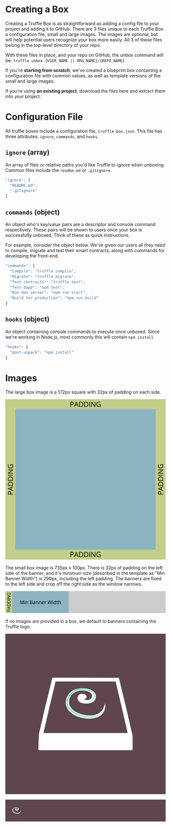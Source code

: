 # Creating a Box

Creating a Truffle Box is as straightforward as adding a config file to your project and adding it to GitHub. There are 3 files unique to each Truffle Box: a configuration file, small and large images. The images are optional, but will help potential users recognize your box more easily. All 3 of these files belong in the top-level directory of your repo.

With these files in place, and your repo on GitHub, the unbox command will be: `truffle unbox {USER_NAME || ORG_NAME}/{REPO_NAME}`

If you're **starting from scratch**, we've created a blueprint box containing a configuration file with common values, as well as template versions of the small and large images.

If you're using **an existing project**, download the files here and extract them into your project.

# Configuration File

All truffle boxes include a configuration file, `truffle-box.json`. This file has three attributes: `ignore`, `commands`, and `hooks`.

## <span style="text-transform: none;">`ignore`</span> (array)

An array of files or relative paths you'd like Truffle to ignore when unboxing. Common files include the `readme.md` or `.gitignore`.

```javascript
"ignore": [
  "README.md",
  ".gitignore"
]
```

## <span style="text-transform: none;">`commands`</span> (object)

An object who's key/value pairs are a descriptor and console command respectively. These pairs will be shown to users once your box is successfully unboxed. Think of these as quick instructions.

For example, consider the object below. We've given our users all they need to compile, migrate and test their smart contracts, along with commands for developing the front-end.

```javascript
"commands": {
  "Compile": "truffle compile",
  "Migrate": "truffle migrate",
  "Test contracts": "truffle test",
  "Test dapp": "npm test",
  "Run dev server": "npm run start",
  "Build for production": "npm run build"
}
```

## <span style="text-transform: none;">`hooks`</span> (object)

An object containing console commands to execute once unboxed. Since we're working in Node.js, most commonly this will contain `npm install`.

```javascript
"hooks": {
  "post-unpack": "npm install"
}
```

# Images

The large box image is a 512px square with 32px of padding on each side.

![Large Box Image Template](/images/ballotin/box-img-lg-template.png)

The small box image is 735px x 100px. There is 32px of padding on the left side of the banner, and it's minimum size (described in the template as "Min Banner Width") is 290px, including the left padding. The banners are fixed to the left side and crop off the right side as the window narrows.

![Small Box Image Template](/images/ballotin/box-img-sm-template.png)

If no images are provided in a box, we default to banners containing the Truffle logo:

![Default Large Image](/images/ballotin/loading-thumb.png)

![Default Small Image](/images/ballotin/loading-banner.png)
